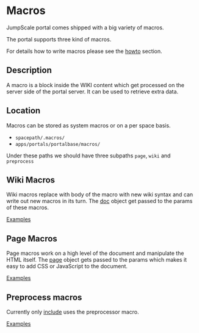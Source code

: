 # Macros

JumpScale portal comes shipped with a big variety of macros.

The portal supports three kind of macros.

For details how to write macros please see the [howto](HowToWriteMacros) section.

## Description

A macro is a block inside the WIKI content which get processed on the server side of the portal server. It can be used to retrieve extra data.

## Location

Macros can be stored as system macros or on a per space basis.

* `spacepath/.macros/`
* `apps/portals/portalbase/macros/`

Under these paths we should have three subpaths `page`, `wiki` and `preprocess`

## Wiki Macros

Wiki macros replace with body of the macro with new wiki syntax and can write out new macros in its turn.
The [doc](https://github.com/Jumpscale/jumpscale_portal/blob/master/lib/portal/docpreprocessor/Doc.py) object get passed to the params of these macros.

[Examples](https://github.com/Jumpscale/jumpscale_portal/tree/master/apps/portalbase/macros/wiki)

## Page Macros

Page macros work on a high level of the document and manipulate the HTML itself. The [page](https://github.com/Jumpscale/jumpscale_portal/blob/master/lib/portal/docgenerator/PageHTML.py) object gets passed to the params which makes it easy to add CSS or JavaScript to the document.

[Examples](https://github.com/Jumpscale/jumpscale_portal/tree/master/apps/portalbase/macros/page)

## Preprocess macros

Currently only [include](include) uses the preprocessor macro.

[Examples](https://github.com/Jumpscale/jumpscale_portal/tree/master/apps/portalbase/macros/preprocess)
